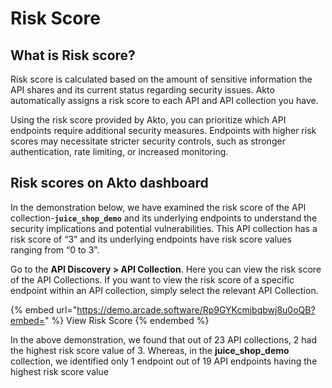 # Risk Score

## What is Risk score?

Risk score is calculated based on the amount of sensitive information the API shares and its current status regarding security issues. Akto automatically assigns a risk score to each API and API collection you have.

Using the risk score provided by Akto, you can prioritize which API endpoints require additional security measures. Endpoints with higher risk scores may necessitate stricter security controls, such as stronger authentication, rate limiting, or increased monitoring.

## Risk scores on Akto dashboard

In the demonstration below, we have examined the risk score of the API collection-**`juice_shop_demo`** and its underlying endpoints to understand the security implications and potential vulnerabilities. This API collection has a risk score of “3” and its underlying endpoints have risk score values ranging from “0 to 3”.

Go to the **API Discovery > API Collection**. Here you can view the risk score of the API Collections. If you want to view the risk score of a specific endpoint within an API collection, simply select the relevant API Collection.

{% embed url="https://demo.arcade.software/Rp9GYKcmjbqbwj8u0oQB?embed=" %}
View Risk Score
{% endembed %}

In the above demonstration, we found that out of 23 API collections, 2 had the highest risk score value of 3. Whereas, in the **juice\_shop\_demo** collection, we identified only 1 endpoint out of 19 API endpoints having the highest risk score value
